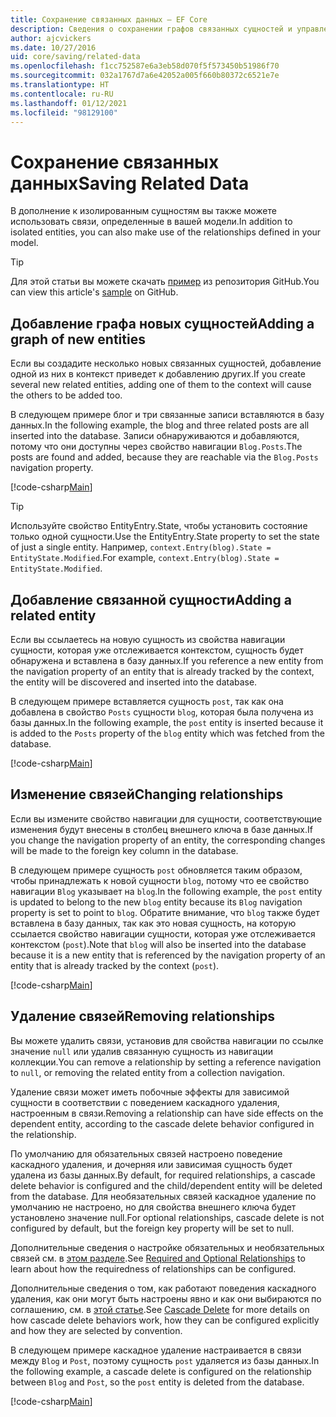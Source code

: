 ```yaml
---
title: Сохранение связанных данных — EF Core
description: Сведения о сохранении графов связанных сущностей и управлении связями в Entity Framework Core
author: ajcvickers
ms.date: 10/27/2016
uid: core/saving/related-data
ms.openlocfilehash: f1cc752587e6a3eb58d070f5f573450b51986f70
ms.sourcegitcommit: 032a1767d7a6e42052a005f660b80372c6521e7e
ms.translationtype: HT
ms.contentlocale: ru-RU
ms.lasthandoff: 01/12/2021
ms.locfileid: "98129100"
---
```

# <a name="saving-related-data"></a><span data-ttu-id="a0be3-103">Сохранение связанных данных</span><span class="sxs-lookup"><span data-stu-id="a0be3-103">Saving Related Data</span></span>

<span data-ttu-id="a0be3-104">В дополнение к изолированным сущностям вы также можете использовать связи, определенные в вашей модели.</span><span class="sxs-lookup"><span data-stu-id="a0be3-104">In addition to isolated entities, you can also make use of the relationships defined in your model.</span></span>

> [!TIP]
> <span data-ttu-id="a0be3-105">Для этой статьи вы можете скачать [пример](https://github.com/dotnet/EntityFramework.Docs/tree/master/samples/core/Saving/RelatedData/) из репозитория GitHub.</span><span class="sxs-lookup"><span data-stu-id="a0be3-105">You can view this article's [sample](https://github.com/dotnet/EntityFramework.Docs/tree/master/samples/core/Saving/RelatedData/) on GitHub.</span></span>

## <a name="adding-a-graph-of-new-entities"></a><span data-ttu-id="a0be3-106">Добавление графа новых сущностей</span><span class="sxs-lookup"><span data-stu-id="a0be3-106">Adding a graph of new entities</span></span>

<span data-ttu-id="a0be3-107">Если вы создадите несколько новых связанных сущностей, добавление одной из них в контекст приведет к добавлению других.</span><span class="sxs-lookup"><span data-stu-id="a0be3-107">If you create several new related entities, adding one of them to the context will cause the others to be added too.</span></span>

<span data-ttu-id="a0be3-108">В следующем примере блог и три связанные записи вставляются в базу данных.</span><span class="sxs-lookup"><span data-stu-id="a0be3-108">In the following example, the blog and three related posts are all inserted into the database.</span></span> <span data-ttu-id="a0be3-109">Записи обнаруживаются и добавляются, потому что они доступны через свойство навигации `Blog.Posts`.</span><span class="sxs-lookup"><span data-stu-id="a0be3-109">The posts are found and added, because they are reachable via the `Blog.Posts` navigation property.</span></span>

[!code-csharp[Main](../../../samples/core/Saving/RelatedData/Sample.cs#AddingGraphOfEntities)]

> [!TIP]
> <span data-ttu-id="a0be3-110">Используйте свойство EntityEntry.State, чтобы установить состояние только одной сущности.</span><span class="sxs-lookup"><span data-stu-id="a0be3-110">Use the EntityEntry.State property to set the state of just a single entity.</span></span> <span data-ttu-id="a0be3-111">Например, `context.Entry(blog).State = EntityState.Modified`.</span><span class="sxs-lookup"><span data-stu-id="a0be3-111">For example, `context.Entry(blog).State = EntityState.Modified`.</span></span>

## <a name="adding-a-related-entity"></a><span data-ttu-id="a0be3-112">Добавление связанной сущности</span><span class="sxs-lookup"><span data-stu-id="a0be3-112">Adding a related entity</span></span>

<span data-ttu-id="a0be3-113">Если вы ссылаетесь на новую сущность из свойства навигации сущности, которая уже отслеживается контекстом, сущность будет обнаружена и вставлена в базу данных.</span><span class="sxs-lookup"><span data-stu-id="a0be3-113">If you reference a new entity from the navigation property of an entity that is already tracked by the context, the entity will be discovered and inserted into the database.</span></span>

<span data-ttu-id="a0be3-114">В следующем примере вставляется сущность `post`, так как она добавлена в свойство `Posts` сущности `blog`, которая была получена из базы данных.</span><span class="sxs-lookup"><span data-stu-id="a0be3-114">In the following example, the `post` entity is inserted because it is added to the `Posts` property of the `blog` entity which was fetched from the database.</span></span>

[!code-csharp[Main](../../../samples/core/Saving/RelatedData/Sample.cs#AddingRelatedEntity)]

## <a name="changing-relationships"></a><span data-ttu-id="a0be3-115">Изменение связей</span><span class="sxs-lookup"><span data-stu-id="a0be3-115">Changing relationships</span></span>

<span data-ttu-id="a0be3-116">Если вы измените свойство навигации для сущности, соответствующие изменения будут внесены в столбец внешнего ключа в базе данных.</span><span class="sxs-lookup"><span data-stu-id="a0be3-116">If you change the navigation property of an entity, the corresponding changes will be made to the foreign key column in the database.</span></span>

<span data-ttu-id="a0be3-117">В следующем примере сущность `post` обновляется таким образом, чтобы принадлежать к новой сущности `blog`, потому что ее свойство навигации `Blog` указывает на `blog`.</span><span class="sxs-lookup"><span data-stu-id="a0be3-117">In the following example, the `post` entity is updated to belong to the new `blog` entity because its `Blog` navigation property is set to point to `blog`.</span></span> <span data-ttu-id="a0be3-118">Обратите внимание, что `blog` также будет вставлена в базу данных, так как это новая сущность, на которую ссылается свойство навигации сущности, которая уже отслеживается контекстом (`post`).</span><span class="sxs-lookup"><span data-stu-id="a0be3-118">Note that `blog` will also be inserted into the database because it is a new entity that is referenced by the navigation property of an entity that is already tracked by the context (`post`).</span></span>

[!code-csharp[Main](../../../samples/core/Saving/RelatedData/Sample.cs#ChangingRelationships)]

## <a name="removing-relationships"></a><span data-ttu-id="a0be3-119">Удаление связей</span><span class="sxs-lookup"><span data-stu-id="a0be3-119">Removing relationships</span></span>

<span data-ttu-id="a0be3-120">Вы можете удалить связи, установив для свойства навигации по ссылке значение `null` или удалив связанную сущность из навигации коллекции.</span><span class="sxs-lookup"><span data-stu-id="a0be3-120">You can remove a relationship by setting a reference navigation to `null`, or removing the related entity from a collection navigation.</span></span>

<span data-ttu-id="a0be3-121">Удаление связи может иметь побочные эффекты для зависимой сущности в соответствии с поведением каскадного удаления, настроенным в связи.</span><span class="sxs-lookup"><span data-stu-id="a0be3-121">Removing a relationship can have side effects on the dependent entity, according to the cascade delete behavior configured in the relationship.</span></span>

<span data-ttu-id="a0be3-122">По умолчанию для обязательных связей настроено поведение каскадного удаления, и дочерняя или зависимая сущность будет удалена из базы данных.</span><span class="sxs-lookup"><span data-stu-id="a0be3-122">By default, for required relationships, a cascade delete behavior is configured and the child/dependent entity will be deleted from the database.</span></span> <span data-ttu-id="a0be3-123">Для необязательных связей каскадное удаление по умолчанию не настроено, но для свойства внешнего ключа будет установлено значение null.</span><span class="sxs-lookup"><span data-stu-id="a0be3-123">For optional relationships, cascade delete is not configured by default, but the foreign key property will be set to null.</span></span>

<span data-ttu-id="a0be3-124">Дополнительные сведения о настройке обязательных и необязательных связей см. в [этом разделе](xref:core/modeling/relationships#required-and-optional-relationships).</span><span class="sxs-lookup"><span data-stu-id="a0be3-124">See [Required and Optional Relationships](xref:core/modeling/relationships#required-and-optional-relationships) to learn about how the requiredness of relationships can be configured.</span></span>

<span data-ttu-id="a0be3-125">Дополнительные сведения о том, как работают поведения каскадного удаления, как они могут быть настроены явно и как они выбираются по соглашению, см. в [этой статье](xref:core/saving/cascade-delete).</span><span class="sxs-lookup"><span data-stu-id="a0be3-125">See [Cascade Delete](xref:core/saving/cascade-delete) for more details on how cascade delete behaviors work, how they can be configured explicitly and  how they are selected by convention.</span></span>

<span data-ttu-id="a0be3-126">В следующем примере каскадное удаление настраивается в связи между `Blog` ​​и `Post`, поэтому сущность `post` удаляется из базы данных.</span><span class="sxs-lookup"><span data-stu-id="a0be3-126">In the following example, a cascade delete is configured on the relationship between `Blog` and `Post`, so the `post` entity is deleted from the database.</span></span>

[!code-csharp[Main](../../../samples/core/Saving/RelatedData/Sample.cs#RemovingRelationships)]
